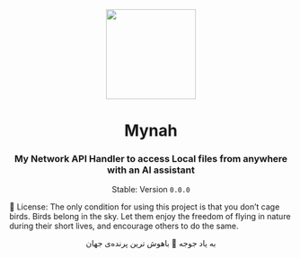 <div align="center">

<img src="https://github.com/user-attachments/assets/b9cfd407-e3a5-4ff7-ab0e-c1cdd8d79871"  width=160 height=160  align="center">

# Mynah

### My Network API Handler to access Local files from anywhere with an AI assistant

Stable: Version `0.0.0`
</div>

📜 License: The only condition for using this project is that you don’t cage birds. Birds belong in the sky. Let them enjoy the freedom of flying in nature during their short lives, and encourage others to do the same.

<div align="center">
به یاد جوجه 🖤 باهوش ترین پرنده‌ی جهان
</div>
